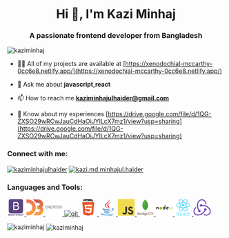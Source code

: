 <h1 align="center">Hi 👋, I'm Kazi Minhaj</h1>
<h3 align="center">A passionate frontend developer from Bangladesh</h3>

<p align="left"> <img src="https://komarev.com/ghpvc/?username=kaziminhaj&label=Profile%20views&color=0e75b6&style=flat" alt="kaziminhaj" /> </p>

- 👨‍💻 All of my projects are available at [https://xenodochial-mccarthy-0cc6e8.netlify.app/](https://xenodochial-mccarthy-0cc6e8.netlify.app/)

- 💬 Ask me about **javascript,react**

- 📫 How to reach me **kaziminhajulhaider@gmail.com**

- 📄 Know about my experiences [https://drive.google.com/file/d/1QG-ZXSO29wRCwJauCdHaOiJYlLcX7mz1/view?usp=sharing](https://drive.google.com/file/d/1QG-ZXSO29wRCwJauCdHaOiJYlLcX7mz1/view?usp=sharing)

<h3 align="left">Connect with me:</h3>
<p align="left">
<a href="https://linkedin.com/in/kaziminhajulhaider" target="blank"><img align="center" src="https://raw.githubusercontent.com/rahuldkjain/github-profile-readme-generator/master/src/images/icons/Social/linked-in-alt.svg" alt="kaziminhajulhaider" height="30" width="40" /></a>
<a href="https://fb.com/kazi.md.minhajul.haider" target="blank"><img align="center" src="https://raw.githubusercontent.com/rahuldkjain/github-profile-readme-generator/master/src/images/icons/Social/facebook.svg" alt="kazi.md.minhajul.haider" height="30" width="40" /></a>
</p>

<h3 align="left">Languages and Tools:</h3>
<p align="left"> <a href="https://getbootstrap.com" target="_blank"> <img src="https://raw.githubusercontent.com/devicons/devicon/master/icons/bootstrap/bootstrap-plain-wordmark.svg" alt="bootstrap" width="40" height="40"/> </a> <a href="https://d3js.org/" target="_blank"> <img src="https://raw.githubusercontent.com/devicons/devicon/master/icons/d3js/d3js-original.svg" alt="d3js" width="40" height="40"/> </a> <a href="https://expressjs.com" target="_blank"> <img src="https://raw.githubusercontent.com/devicons/devicon/master/icons/express/express-original-wordmark.svg" alt="express" width="40" height="40"/> </a> <a href="https://git-scm.com/" target="_blank"> <img src="https://www.vectorlogo.zone/logos/git-scm/git-scm-icon.svg" alt="git" width="40" height="40"/> </a> <a href="https://www.w3.org/html/" target="_blank"> <img src="https://raw.githubusercontent.com/devicons/devicon/master/icons/html5/html5-original-wordmark.svg" alt="html5" width="40" height="40"/> </a> <a href="https://www.java.com" target="_blank"> <img src="https://raw.githubusercontent.com/devicons/devicon/master/icons/java/java-original.svg" alt="java" width="40" height="40"/> </a> <a href="https://developer.mozilla.org/en-US/docs/Web/JavaScript" target="_blank"> <img src="https://raw.githubusercontent.com/devicons/devicon/master/icons/javascript/javascript-original.svg" alt="javascript" width="40" height="40"/> </a> <a href="https://www.mongodb.com/" target="_blank"> <img src="https://raw.githubusercontent.com/devicons/devicon/master/icons/mongodb/mongodb-original-wordmark.svg" alt="mongodb" width="40" height="40"/> </a> <a href="https://nodejs.org" target="_blank"> <img src="https://raw.githubusercontent.com/devicons/devicon/master/icons/nodejs/nodejs-original-wordmark.svg" alt="nodejs" width="40" height="40"/> </a> <a href="https://reactjs.org/" target="_blank"> <img src="https://raw.githubusercontent.com/devicons/devicon/master/icons/react/react-original-wordmark.svg" alt="react" width="40" height="40"/> </a> <a href="https://redux.js.org" target="_blank"> <img src="https://raw.githubusercontent.com/devicons/devicon/master/icons/redux/redux-original.svg" alt="redux" width="40" height="40"/> </a> </p>

<p><img align="left" src="https://github-readme-stats.vercel.app/api/top-langs?username=kaziminhaj&show_icons=true&locale=en&layout=compact" alt="kaziminhaj" /></p>

<p>&nbsp;<img align="center" src="https://github-readme-stats.vercel.app/api?username=kaziminhaj&show_icons=true&locale=en" alt="kaziminhaj" /></p>
